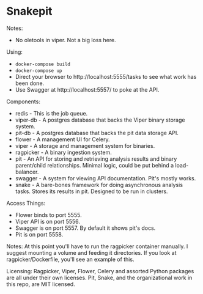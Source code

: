 # Snakepit

Notes:
* No oletools in viper. Not a big loss here.

Using:
* `docker-compose build`
* `docker-compose up`
* Direct your browser to http://localhost:5555/tasks to see what work has been done.
* Use Swagger at http://localhost:5557/ to poke at the API.

Components:
* redis - This is the job queue.
* viper-db - A postgres database that backs the Viper binary storage system.
* pit-db - A postgres database that backs the pit data storage API.
* flower - A management UI for Celery.
* viper - A storage and management system for binaries.
* ragpicker - A binary ingestion system.
* pit - An API for storing and retrieving analysis results and binary parent/child relationships. Minimal logic, could be put behind a load-balancer.
* swagger - A system for viewing API documentation. Pit's mostly works.
* snake - A bare-bones framework for doing asynchronous analysis tasks. Stores its results in pit. Designed to be run in clusters.

Access Things:
* Flower binds to port 5555.
* Viper API is on port 5556.
* Swagger is on port 5557. By default it shows pit's docs.
* Pit is on port 5558.

Notes:
At this point you'll have to run the ragpicker container manually. I suggest mounting a volume and feeding it directories. If you look at ragpicker/Dockerfile, you'll see an example of this.

Licensing:
Ragpicker, Viper, Flower, Celery and assorted Python packages are all under their own licenses.
Pit, Snake, and the organizational work in this repo, are MIT licensed.
